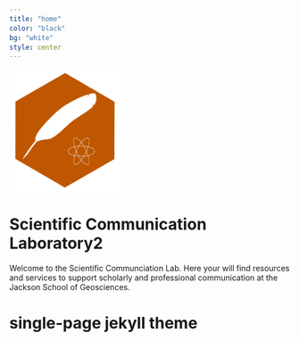 ```yaml
---
title: "home"
color: "black"
bg: "white"
style: center
---
```


  <img src="/img/badge-writing.png" width="200">


# Scientific Communication Laboratory2

Welcome to the Scientific Communciation Lab.  Here your will find resources and services to support scholarly and professional communication at the Jackson School of Geosciences.

# single-page jekyll theme

